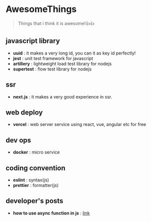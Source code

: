 # AwesomeThings
> Things that i think it is awesome!👍👍

## javascript library

- **uuid** : it makes a very long id, you can it as key id perfectly!
- **jest** : unit test framework for javascript
- **artillery** : lightweight load test library for nodejs
- **supertest** : flow test library for nodejs 

## ssr

- **next.js** : it makes a very good experience in ssr.

## web deploy

- **vercel** : web server service using react, vue, angular etc for free

## dev ops

- **docker** : micro service

## coding convention

- **eslint** : syntax(js)
- **prettier** : formatter(js)

## developer's posts

- **how to use async function in js** : [link](https://medium.com/front-end-weekly/async-await-is-not-about-making-asynchronous-code-synchronous-ba5937a0c11e)
